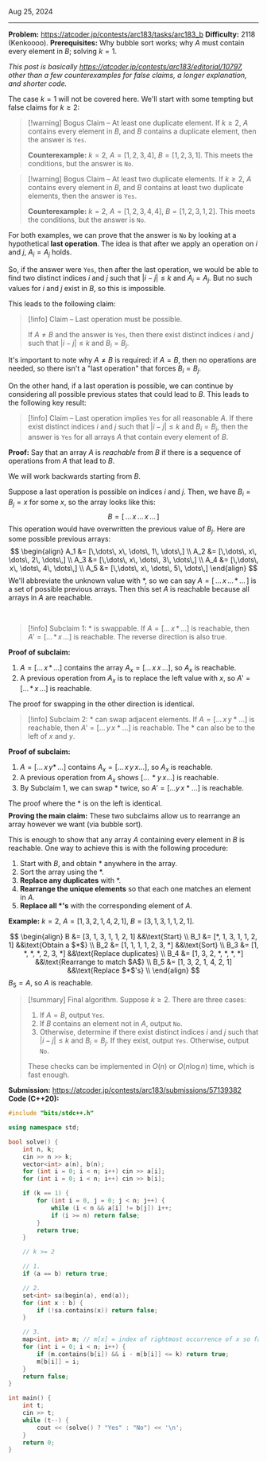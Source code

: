 Aug 25, 2024
****
**Problem:** https://atcoder.jp/contests/arc183/tasks/arc183_b
**Difficulty:** 2118 (Kenkoooo).
**Prerequisites:** Why bubble sort works; why $A$ must contain every element in $B$; solving $k=1$.

*This post is basically https://atcoder.jp/contests/arc183/editorial/10797, other than a few counterexamples for false claims, a longer explanation, and shorter code.*

The case $k=1$ will not be covered here. We'll start with some tempting but false claims for $k \ge 2$:

>[!warning] Bogus Claim – At least one duplicate element.
>If $k \ge 2$, $A$ contains every element in $B$, and $B$ contains a duplicate element, then the answer is `Yes`.
>
> **Counterexample:** $k=2$, $A = [1, 2, 3, 4]$, $B = [1, 2, 3, 1]$. This meets the conditions, but the answer is `No`.

>[!warning] Bogus Claim – At least two duplicate elements.
>If $k \ge 2$, $A$ contains every element in $B$, and $B$ contains at least two duplicate elements, then the answer is `Yes`.
>
>**Counterexample:** $k=2$, $A = [1, 2, 3, 4, 4]$, $B = [1, 2, 3, 1, 2]$. This meets the conditions, but the answer is `No`. 

For both examples, we can prove that the answer is `No` by looking at a hypothetical **last operation**. The idea is that after we apply an operation on $i$ and $j$, $A_i = A_j$ holds. 

So, if the answer were `Yes`, then after the last operation, we would be able to find two distinct indices $i$ and $j$ such that $|i-j| \le k$ and $A_i = A_j$. But no such values for $i$ and $j$ exist in $B$, so this is impossible.

This leads to the following claim:

>[!info] Claim – Last operation must be possible.
>
> If $A \ne B$ and the answer is `Yes`, then there exist distinct indices $i$ and $j$ such that $|i-j| \le k$ and $B_i = B_j$.

It's important to note why $A \ne B$ is required: if $A=B$, then no operations are needed, so there isn't a "last operation" that forces $B_i = B_j$.

On the other hand, if a last operation is possible, we can continue by considering all possible previous states that could lead to $B$. This leads to the following key result:

>[!info] Claim – Last operation implies `Yes` for all reasonable $A$.
> If there exist distinct indices $i$ and $j$ such that $|i-j| \le k$ and $B_i = B_j$, then the answer is `Yes` for all arrays $A$ that contain every element of $B$.

**Proof:** Say that an array $A$ is *reachable* from $B$ if there is a sequence of operations from $A$ that lead to $B$.

We will work backwards starting from $B$.

Suppose a last operation is possible on indices $i$ and $j$. Then, we have $B_i = B_j=x$ for some $x$, so the array looks like this:
$$
B = [\,\dots\, x\, \dots\, x\, \dots\,]
$$
This operation would have overwritten the previous value of $B_j$. Here are some possible previous arrays:
$$
\begin{align}
A_1 &= [\,\dots\, x\, \dots\, 1\, \dots\,] \\
A_2 &= [\,\dots\, x\, \dots\, 2\, \dots\,] \\
A_3 &= [\,\dots\, x\, \dots\, 3\, \dots\,] \\
A_4 &= [\,\dots\, x\, \dots\, 4\, \dots\,] \\
A_5 &= [\,\dots\, x\, \dots\, 5\, \dots\,]
\end{align}
$$
We'll abbreviate the unknown value with $*$, so we can say $A = [\,\dots\, x\, \dots\, *\, \dots\,]$ is a set of possible previous arrays. Then this set $A$ is reachable because all arrays in $A$ are reachable.

<div style="page-break-after: always; visibility: hidden"> pagebreak </div>

>[!info] Subclaim 1: $*$ is swappable.
>If $A = [\dots \, x \, * \, \dots]$ is reachable, then $A' = [\dots \, * \, x \, \dots]$ is reachable. The reverse direction is also true.

**Proof of subclaim:**
1. $A=[\dots \, x \, * \, \dots]$ contains the array $A_x=[\dots \, x \, x \, \dots]$, so $A_x$ is reachable.
2. A previous operation from $A_x$ is to replace the left value with $x$, so $A' = [\dots \, * \, x \, \dots]$ is reachable.

The proof for swapping in the other direction is identical.
$$\tag*{$\Box$}$$
>[!info] Subclaim 2: $*$ can swap adjacent elements.
>If $A = [\dots \, x \, y * \dots]$ is reachable, then $A' = [\dots \, y \, x * \dots]$ is reachable.
>The $*$ can also be to the left of $x$ and $y$.

**Proof of subclaim:**
1. $A = [\dots \, x \, y *\, \dots]$ contains $A_x = [\dots \, x \, y \, x \dots]$, so $A_x$ is reachable.
2. A previous operation from $A_x$ shows $[\dots \, * y \, x \dots]$ is reachable.
3. By Subclaim 1, we can swap $*$ twice, so $A'=[\dots  y \, x * \dots]$ is reachable.

The proof where the $*$ is on the left is identical.
$$\tag*{$\Box$}$$
**Proving the main claim:**
These two subclaims allow us to rearrange an array however we want (via bubble sort).

This is enough to show that any array $A$ containing every element in $B$ is reachable. One way to achieve this is with the following procedure:

1. Start with $B$, and obtain $*$ anywhere in the array.
2. Sort the array using the $*$.
3. **Replace any duplicates** with $*$.
4. **Rearrange the unique elements** so that each one matches an element in $A$.
5. **Replace all $*$'s** with the corresponding element of $A$.

**Example:** $k=2$, $A = [1, 3, 2, 1, 4, 2, 1]$, $B = [3, 1, 3, 1, 1, 2, 1]$.

$$
\begin{align}
B &= [3, 1, 3, 1, 1, 2, 1] &&\text{Start} \\
B_1 &= [*, 1, 3, 1, 1, 2, 1] &&\text{Obtain a $*$} \\
B_2 &= [1, 1, 1, 1, 2, 3, *] &&\text{Sort} \\
B_3 &= [1, *, *, *, 2, 3, *] &&\text{Replace duplicates} \\
B_4 &= [1, 3, 2, *, *, *, *] &&\text{Rearrange to match $A$} \\
B_5 &= [1, 3, 2, 1, 4, 2, 1] &&\text{Replace $*$'s} \\
\end{align}
$$
$B_5=A$, so $A$ is reachable.
$$\tag*{$\Box$}$$
>[!summary] Final algorithm.
> Suppose $k \ge 2$. There are three cases:
> 1. If $A = B$, output `Yes`.
> 2. If $B$ contains an element not in $A$, output `No`.
> 3. Otherwise, determine if there exist distinct indices $i$ and $j$ such that $|i-j| \le k$ and $B_i = B_j$. If they exist, output `Yes`. Otherwise, output `No`.
> 
> These checks can be implemented in $O(n)$ or $O(n \log n)$ time, which is fast enough.

**Submission:** https://atcoder.jp/contests/arc183/submissions/57139382
**Code (C++20):**
```cpp
#include "bits/stdc++.h"

using namespace std;

bool solve() {
    int n, k;
    cin >> n >> k;
    vector<int> a(n), b(n);
    for (int i = 0; i < n; i++) cin >> a[i];
    for (int i = 0; i < n; i++) cin >> b[i];

    if (k == 1) {
        for (int i = 0, j = 0; j < n; j++) {
            while (i < n && a[i] != b[j]) i++;
            if (i >= n) return false;
        }
        return true;
    }

    // k >= 2

    // 1.
    if (a == b) return true;

    // 2.
    set<int> sa(begin(a), end(a));
    for (int x : b) {
        if (!sa.contains(x)) return false;
    }

    // 3.
    map<int, int> m; // m[x] = index of rightmost occurrence of x so far
    for (int i = 0; i < n; i++) {
        if (m.contains(b[i]) && i - m[b[i]] <= k) return true;
        m[b[i]] = i;
    }
    return false;
}

int main() {
    int t;
    cin >> t;
    while (t--) {
        cout << (solve() ? "Yes" : "No") << '\n';
    }
    return 0;
}
```
